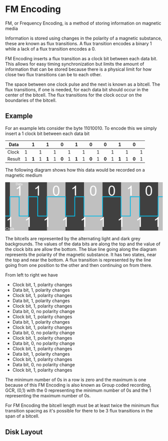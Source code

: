 # FM Encoding

FM, or Frequency Encoding, is a method of storing information on magnetic media

Information is stored using changes in the polarity of a magnetic substance, these are known as flux transitions.
A flux transition encodes a binary 1 while a lack of a flux transition encodes a 0.

FM Encoding inserts a flux transition as a clock bit between each data bit. This allows for easy timing synchronization but limits the 
amount of information that can be stored because there is a physical limit for how close two flux transitions can be to
each other.

The space between one clock pulse and the next is known as a bitcell. The flux transitions, if one is needed, for each data bit should
occur in the center of the bitcell. The flux transitions for the clock occur on the boundaries of the bitcell.

## Example

For an example lets consider the byte 11010010. To encode this we simply insert a 1 clock bit between each data bit

| Data   |   |   1   |   |   1   |   |   0   |   |   1   |   |   0   |   |   0   |   |   1   |   |   0   |   |
| ---    | :---: | :---: | :---: | :---: | :---: | :---: | :---: | :---: | :---: | :---: | :---: | :---: | :---: | :---: | :---: | :---: | :---: |
| Clock  | 1 |       | 1 |       | 1 |       | 1 |       | 1 |       | 1 |       | 1 |       | 1 |       | 1 |
| Result | 1 | **1** | 1 | **1** | 1 | **0** | 1 | **1** | 1 | **0** | 1 | **0** | 1 | **1** | 1 | **0** | 1 |

The following diagram shows how this data would be recorded on a magnetic medium

![A diagram showing how the byte 11010010 is stored with FM Encoding](FM_Data.svg)

The bitcells are represented by the alternating light and dark grey backgrounds. The values of the data bits are along the top and the
value of the clock bits are allow the bottom. The blue line going along the diagram represents the polarity of the magnetic substance.
It has two states, near the top and near the bottom. A flux transition is represented by the line going from one position to the other
and then continuing on from there. 

From left to right we have

* Clock bit, 1, polarity changes
* Data bit, 1, polarity changes
* Clock bit, 1, polarity changes
* Data bit, 1, polarity changes
* Clock bit, 1, polarity changes
* Data bit, 0, no polarity change
* Clock bit, 1, polarity changes
* Data bit, 1, polarity changes
* Clock bit, 1, polarity changes
* Data bit, 0, no polarity change
* Clock bit, 1, polarity changes
* Data bit, 0, no polarity change
* Clock bit, 1, polarity changes
* Data bit, 1, polarity changes
* Clock bit, 1, polarity changes
* Data bit, 0, no polarity change
* Clock bit, 1, polarity changes

The minimum number of 0s in a row is zero and the maximum is one because of this FM Encoding is also known as Group coded recording, GCR,
(0,1) with the 0 representing the minimum number of 0s and the 1 representing the maximum number of 0s.

For FM Encoding the bitcell length must be at least twice the minimum flux transition spacing as it's possible for there to be 3 flux
transitions in the span of a bitcell.

## Disk Layout